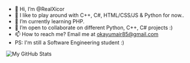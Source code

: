 - 👋 Hi, I’m @RealXicor
- 👀 I like to play around with C++, C#, HTML/CSS/JS & Python for now..
- 🌱 I’m currently learning PHP.
- 💞️ I’m open to collaborate on different Python, C++, C# projects :)
- 📫 How to reach me? Email me at okayumair85@gmail.com
- PS: I'm still a Software Engineering student :)

![My GitHub Stats](https://github-readme-stats.vercel.app/api?username=RealXicor&show_icons=true&theme=midnight-purple)
